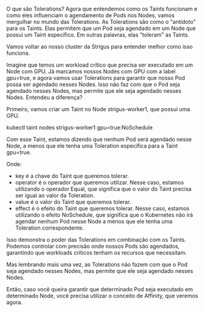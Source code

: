 O que são Tolerations?
Agora que entendemos como os Taints funcionam e como eles influenciam o agendamento de Pods nos Nodes, vamos mergulhar no mundo das Tolerations. As Tolerations são como o "antídoto" para os Taints. Elas permitem que um Pod seja agendado em um Node que possui um Taint específico. Em outras palavras, elas "toleram" as Taints.

Vamos voltar ao nosso cluster da Strigus para entender melhor como isso funciona.

Imagine que temos um workload crítico que precisa ser executado em um Node com GPU. Já marcamos nossos Nodes com GPU com a label gpu=true, e agora vamos usar Tolerations para garantir que nosso Pod possa ser agendado nesses Nodes. Isso não faz com que o Pod seja agendado nesses Nodes, mas permite que ele seja agendado nesses Nodes. Entendeu a diferença?

Primeiro, vamos criar um Taint no Node strigus-worker1, que possui uma GPU.

kubectl taint nodes strigus-worker1 gpu=true:NoSchedule

Com esse Taint, estamos dizendo que nenhum Pod será agendado nesse Node, a menos que ele tenha uma Toleration específica para a Taint gpu=true.


Onde:

- key é a chave do Taint que queremos tolerar.
- operator é o operador que queremos utilizar. Nesse caso, estamos utilizando o operador Equal, que significa que o valor do Taint precisa ser igual ao valor da Toleration.
- value é o valor do Taint que queremos tolerar.
- effect é o efeito do Taint que queremos tolerar. Nesse caso, estamos utilizando o efeito NoSchedule, que significa que o Kubernetes não irá agendar nenhum Pod nesse Node a menos que ele tenha uma Toleration correspondente.

Isso demonstra o poder das Tolerations em combinação com os Taints. Podemos controlar com precisão onde nossos Pods são agendados, garantindo que workloads críticos tenham os recursos que necessitam.

Mas lembrando mais uma vez, as Tolerations não fazem com que o Pod seja agendado nesses Nodes, mas permite que ele seja agendado nesses Nodes.

Então, caso você queira garantir que determinado Pod seja executado em determinado Node, você precisa utilizar o conceito de Affinity, que veremos agora.

